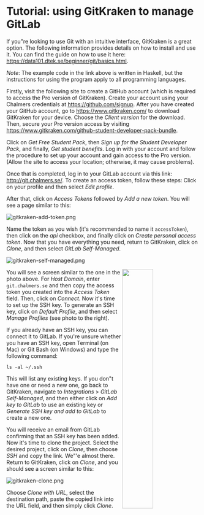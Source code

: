 # Tutorial: using GitKraken to manage GitLab

If you"re looking to use Git with an intuitive interface, GitKraken is a great option.
The following information provides details on how to install and use it.
You can find the guide on how to use it here: <https://data101.dtek.se/beginner/git/basics.html>.

*Note*:
The example code in the link above is written in Haskell, but the instructions for using the program apply to all programming languages.

Firstly, visit the following site to create a GitHub account (which is required to access the Pro version of GitKraken).
Create your account using your Chalmers credentials at <https://github.com/signup>.
After you have created your GitHub account, go to <https://www.gitkraken.com/> to download GitKraken for your device.
Choose the *Client version* for the download.
Then, secure your Pro version access by visiting <https://www.gitkraken.com/github-student-developer-pack-bundle>.

Click on *Get Free Student Pack*, then *Sign up for the Student Developer Pack*, and finally, *Get student benefits*.
Log in with your account and follow the procedure to set up your account and gain access to the Pro version.
(Allow the site to access your location; otherwise, it may cause problems).

Once that is completed, log in to your GitLab account via this link: <http://git.chalmers.se/>.
To create an access token, follow these steps: Click on your profile and then select *Edit profile*.

After that, click on *Access Tokens* followed by *Add a new token*. You will see a page similar to this:

![gitkraken-add-token.png](img/gitkraken-add-token.png)

Name the token as you wish (it's recommended to name it `accessToken`), then click on the *api* checkbox, and finally click on *Create personal access token*.
Now that you have everything you need, return to GitKraken, click on *Clone*, and then select *GitLab Self-Managed*.

![gitkraken-self-managed.png](img/gitkraken-self-managed.png)

<img align="right" width="40%" src="img/gitkraken-manage-profiles.png" />

You will see a screen similar to the one in the photo above.
For *Host Domain*, enter `git.chalmers.se` and then copy the access token you created into the *Access Token* field.
Then, click on *Connect*.
Now it's time to set up the SSH key.
To generate an SSH key, click on *Default Profile*, and then select *Manage Profiles* (see photo to the right).

If you already have an SSH key, you can connect it to GitLab.
If you're unsure whether you have an SSH key, open Terminal (on Mac) or Git Bash (on Windows) and type the following command:

    ls -al ~/.ssh

This will list any existing keys.
If you don"t have one or need a new one, go back to GitKraken, navigate to *Integrations* > *GitLab Self-Managed*, and then either click on *Add key to GitLab* to use an existing key or *Generate SSH key and add to GitLab* to create a new one.

You will receive an email from GitLab confirming that an SSH key has been added.
Now it's time to clone the project.
Select the desired project, click on *Clone*, then choose *SSH* and copy the link.
We"'e almost there.
Return to GitKraken, click on *Clone*, and you should see a screen similar to this:

![gitkraken-clone.png](img/gitkraken-clone.png)

Choose *Clone with URL*, select the destination path, paste the copied link into the URL field, and then simply click *Clone*.
